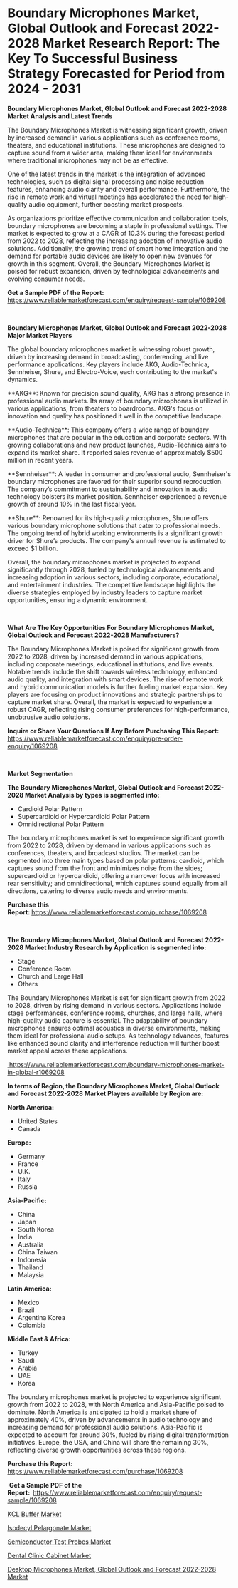 <p><h1>Boundary Microphones Market, Global Outlook and Forecast 2022-2028 Market Research Report: The Key To Successful Business Strategy Forecasted for Period from 2024 - 2031</h1></p><p><strong>Boundary Microphones Market, Global Outlook and Forecast 2022-2028 Market Analysis and Latest Trends</strong></p>
<p><p>The Boundary Microphones Market is witnessing significant growth, driven by increased demand in various applications such as conference rooms, theaters, and educational institutions. These microphones are designed to capture sound from a wider area, making them ideal for environments where traditional microphones may not be as effective. </p><p>One of the latest trends in the market is the integration of advanced technologies, such as digital signal processing and noise reduction features, enhancing audio clarity and overall performance. Furthermore, the rise in remote work and virtual meetings has accelerated the need for high-quality audio equipment, further boosting market prospects. </p><p>As organizations prioritize effective communication and collaboration tools, boundary microphones are becoming a staple in professional settings. The market is expected to grow at a CAGR of 10.3% during the forecast period from 2022 to 2028, reflecting the increasing adoption of innovative audio solutions. Additionally, the growing trend of smart home integration and the demand for portable audio devices are likely to open new avenues for growth in this segment. Overall, the Boundary Microphones Market is poised for robust expansion, driven by technological advancements and evolving consumer needs.</p></p>
<p><strong>Get a Sample PDF of the Report:&nbsp;</strong> <a href="https://www.reliablemarketforecast.com/enquiry/request-sample/1069208">https://www.reliablemarketforecast.com/enquiry/request-sample/1069208</a></p>
<p>&nbsp;</p>
<p><strong>Boundary Microphones Market, Global Outlook and Forecast 2022-2028 Major Market Players</strong></p>
<p><p>The global boundary microphones market is witnessing robust growth, driven by increasing demand in broadcasting, conferencing, and live performance applications. Key players include AKG, Audio-Technica, Sennheiser, Shure, and Electro-Voice, each contributing to the market's dynamics.</p><p>**AKG**: Known for precision sound quality, AKG has a strong presence in professional audio markets. Its array of boundary microphones is utilized in various applications, from theaters to boardrooms. AKG's focus on innovation and quality has positioned it well in the competitive landscape.</p><p>**Audio-Technica**: This company offers a wide range of boundary microphones that are popular in the education and corporate sectors. With growing collaborations and new product launches, Audio-Technica aims to expand its market share. It reported sales revenue of approximately $500 million in recent years.</p><p>**Sennheiser**: A leader in consumer and professional audio, Sennheiser's boundary microphones are favored for their superior sound reproduction. The company’s commitment to sustainability and innovation in audio technology bolsters its market position. Sennheiser experienced a revenue growth of around 10% in the last fiscal year.</p><p>**Shure**: Renowned for its high-quality microphones, Shure offers various boundary microphone solutions that cater to professional needs. The ongoing trend of hybrid working environments is a significant growth driver for Shure’s products. The company's annual revenue is estimated to exceed $1 billion.</p><p>Overall, the boundary microphones market is projected to expand significantly through 2028, fueled by technological advancements and increasing adoption in various sectors, including corporate, educational, and entertainment industries. The competitive landscape highlights the diverse strategies employed by industry leaders to capture market opportunities, ensuring a dynamic environment.</p></p>
<p>&nbsp;</p>
<p><strong>What Are The Key Opportunities For Boundary Microphones Market, Global Outlook and Forecast 2022-2028 Manufacturers?</strong></p>
<p><p>The Boundary Microphones Market is poised for significant growth from 2022 to 2028, driven by increased demand in various applications, including corporate meetings, educational institutions, and live events. Notable trends include the shift towards wireless technology, enhanced audio quality, and integration with smart devices. The rise of remote work and hybrid communication models is further fueling market expansion. Key players are focusing on product innovations and strategic partnerships to capture market share. Overall, the market is expected to experience a robust CAGR, reflecting rising consumer preferences for high-performance, unobtrusive audio solutions.</p></p>
<p><strong>Inquire or Share Your Questions If Any Before Purchasing This Report:</strong> <a href="https://www.reliablemarketforecast.com/enquiry/pre-order-enquiry/1069208">https://www.reliablemarketforecast.com/enquiry/pre-order-enquiry/1069208</a></p>
<p>&nbsp;</p>
<p><strong>Market Segmentation</strong></p>
<p><strong>The Boundary Microphones Market, Global Outlook and Forecast 2022-2028 Market Analysis by types is segmented into:</strong></p>
<p><ul><li>Cardioid Polar Pattern</li><li>Supercardioid or Hypercardioid Polar Pattern</li><li>Omnidirectional Polar Pattern</li></ul></p>
<p><p>The boundary microphones market is set to experience significant growth from 2022 to 2028, driven by demand in various applications such as conferences, theaters, and broadcast studios. The market can be segmented into three main types based on polar patterns: cardioid, which captures sound from the front and minimizes noise from the sides; supercardioid or hypercardioid, offering a narrower focus with increased rear sensitivity; and omnidirectional, which captures sound equally from all directions, catering to diverse audio needs and environments.</p></p>
<p><strong>Purchase this Report:&nbsp;</strong><a href="https://www.reliablemarketforecast.com/purchase/1069208">https://www.reliablemarketforecast.com/purchase/1069208</a></p>
<p>&nbsp;</p>
<p><strong>The Boundary Microphones Market, Global Outlook and Forecast 2022-2028 Market Industry Research by Application is segmented into:</strong></p>
<p><ul><li>Stage</li><li>Conference Room</li><li>Church and Large Hall</li><li>Others</li></ul></p>
<p><p>The Boundary Microphones Market is set for significant growth from 2022 to 2028, driven by rising demand in various sectors. Applications include stage performances, conference rooms, churches, and large halls, where high-quality audio capture is essential. The adaptability of boundary microphones ensures optimal acoustics in diverse environments, making them ideal for professional audio setups. As technology advances, features like enhanced sound clarity and interference reduction will further boost market appeal across these applications.</p></p>
<p><a href="https://www.reliablemarketforecast.com/boundary-microphones-market-in-global-r1069208">&nbsp;https://www.reliablemarketforecast.com/boundary-microphones-market-in-global-r1069208</a></p>
<p><strong>In terms of Region, the Boundary Microphones Market, Global Outlook and Forecast 2022-2028 Market Players available by Region are:</strong></p>
<p>
    <p> <strong> North America: </strong>
        <ul>
            <li>United States</li>
            <li>Canada</li>
        </ul>
        </p> 
    <p> <strong> Europe: </strong>
        <ul>
            <li>Germany</li>
            <li>France</li>
            <li>U.K.</li>
            <li>Italy</li>
            <li>Russia</li>
        </ul>
        </p> 
    <p> <strong> Asia-Pacific: </strong>
        <ul>
            <li>China</li>
            <li>Japan</li>
            <li>South Korea</li>
            <li>India</li>
            <li>Australia</li>
            <li>China Taiwan</li>
            <li>Indonesia</li>
            <li>Thailand</li>
            <li>Malaysia</li>
        </ul>
        </p> 
    <p> <strong> Latin America: </strong>
        <ul>
            <li>Mexico</li>
            <li>Brazil</li>
            <li>Argentina Korea</li>
            <li>Colombia</li>
        </ul>
        </p> 
    <p> <strong> Middle East & Africa: </strong>
        <ul>
            <li>Turkey</li>
            <li>Saudi</li>
            <li>Arabia</li>
            <li>UAE</li>
            <li>Korea</li>
        </ul>
    </p>
    </p>
<p><p>The boundary microphones market is projected to experience significant growth from 2022 to 2028, with North America and Asia-Pacific poised to dominate. North America is anticipated to hold a market share of approximately 40%, driven by advancements in audio technology and increasing demand for professional audio solutions. Asia-Pacific is expected to account for around 30%, fueled by rising digital transformation initiatives. Europe, the USA, and China will share the remaining 30%, reflecting diverse growth opportunities across these regions.</p></p>
<p><strong>Purchase this Report: </strong><a href="https://www.reliablemarketforecast.com/purchase/1069208">https://www.reliablemarketforecast.com/purchase/1069208</a></p>
<p>&nbsp;<strong>Get a Sample PDF of the Report:&nbsp;&nbsp;</strong><a href="https://www.reliablemarketforecast.com/enquiry/request-sample/1069208">https://www.reliablemarketforecast.com/enquiry/request-sample/1069208</a></p>
<p><strong></strong></p>
<p><p><a href="https://issuu.com/reportprime-2/docs/kcl-buffer-market-size-2030.pptx_361236431a623c">KCL Buffer Market</a></p><p><a href="https://issuu.com/reportprime-2/docs/isodecyl-pelargonate-market-size-20_7945138bce6930">Isodecyl Pelargonate Market</a></p><p><a href="https://medium.com/@yeie266/the-growth-of-the-semiconductor-test-probes-market-has-been-significant-driven-by-various-267cf6f7bb35">Semiconductor Test Probes Market</a></p><p><a href="https://www.linkedin.com/pulse/dental-clinic-cabinet-market-size-share-trends-analysis-5jpge?trackingId=fuX%2BC7deTVOGVOr6l0NULg%3D%3D">Dental Clinic Cabinet Market</a></p><p><a href="https://github.com/sofayahoo2023/Market-Research-Report-List-6/blob/main/desktop-microphones-market-global-outlook-and-forecast-2022-2028-market.md">Desktop Microphones Market, Global Outlook and Forecast 2022-2028 Market</a></p></p>
